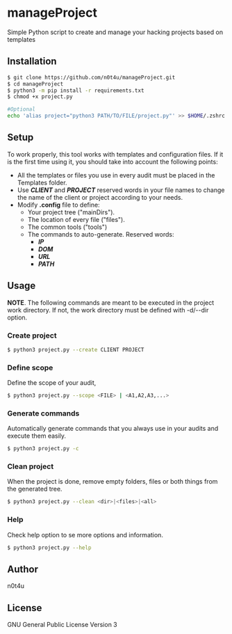 # manageProject

Simple Python script to create and manage your hacking projects based on templates

## Installation
```sh
$ git clone https://github.com/n0t4u/manageProject.git
$ cd manageProject
$ python3 -m pip install -r requirements.txt
$ chmod +x project.py 

#Optional
echo 'alias project="python3 PATH/TO/FILE/project.py"' >> $HOME/.zshrc
```
## Setup
To work properly, this tool works with templates and configuration files. If it is the first time using it, you should take into account the following points:
- All the templates or files you use in every audit must be placed in the Templates folder.
- Use **$CLIENT$** and **$PROJECT$** reserved words in your file names to change the name of the client or project according to your needs.
- Modify **.config** file to define:
  - Your project tree ("mainDirs").
  - The location of every file ("files").
  - The common tools ("tools")
  - The commands to auto-generate. Reserved words:
    - **$IP$**
    - **$DOM$**
    - **$URL$**
    - **$PATH$**

## Usage
**NOTE**. The following commands are meant to be executed in the project work directory. If not, the work directory must be defined with -d/--dir option.
### Create project
```sh
$ python3 project.py --create CLIENT PROJECT
```

### Define scope
Define the scope of your audit, 
```sh
$ python3 project.py --scope <FILE> | <A1,A2,A3,...>
```

### Generate commands
Automatically generate commands that you always use in your audits and execute them easily. 
```sh
$ python3 project.py -c
```

### Clean project
When the project is done, remove empty folders, files or both things from the generated tree.
```sh
$ python3 project.py --clean <dir>|<files>|<all>
```

### Help
Check help option to se more options and information.
```sh
$ python3 project.py --help
```

## Author 
n0t4u

## License
GNU General Public License Version 3